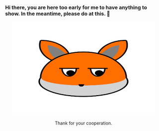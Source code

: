 ### Hi there, you are here too early for me to have anything to show. In the meantime, please do at this. 👋

<p align="center">
  <img width="460" height="300" src="fox.svg">
</p>
<p align="center">
  Thank for your cooperation.
</p>

<!--
**WaradonN/WaradonN** is a ✨ _special_ ✨ repository because its `README.md` (this file) appears on your GitHub profile.

Here are some ideas to get you started:

- 🔭 I’m currently working on ...
- 🌱 I’m currently learning ...
- 👯 I’m looking to collaborate on ...
- 🤔 I’m looking for help with ...
- 💬 Ask me about ...
- 📫 How to reach me: ...
- 😄 Pronouns: ...
- ⚡ Fun fact: ...
-->
